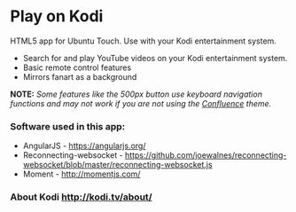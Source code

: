 # Play on Kodi
HTML5 app for Ubuntu Touch. Use with your Kodi entertainment system.

* Search for and play YouTube videos on your Kodi entertainment system.
* Basic remote control features 
* Mirrors fanart as a background

**NOTE:** *Some features like the 500px button use keyboard navigation functions and may not work if you are not using the [Confluence](http://kodi.wiki/view/Confluence) theme.*

### Software used in this app:
* AngularJS - https://angularjs.org/
* Reconnecting-websocket - https://github.com/joewalnes/reconnecting-websocket/blob/master/reconnecting-websocket.js
* Moment - http://momentjs.com/

### About Kodi http://kodi.tv/about/
